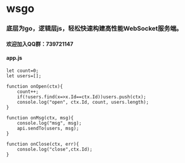 # wsgo

### 底层为go，逻辑层js，轻松快速构建高性能WebSocket服务端。

#### 欢迎加入QQ群：739721147

#### app.js
```
let count=0;
let users=[];

function onOpen(ctx){
	count++;
	if(!users.find(x=>x.Id==ctx.Id))users.push(ctx);
	console.log("open", ctx.Id, count, users.length);
}

function onMsg(ctx, msg){
	console.log("msg", msg);
	api.sendTo(users, msg);
}

function onClose(ctx, err){
	console.log("close",ctx.Id);
}
```
